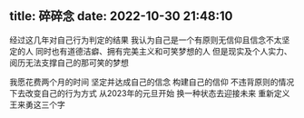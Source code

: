 title: 碎碎念
date: 2022-10-30 21:48:10
---
经过这几年对自己行为判定的结果
我认为自己是一个有原则无信仰且信念不太坚定的人
同时也有道德洁癖、拥有完美主义和可笑梦想的人
但是现实及个人实力、阅历无法支撑自己的那可笑的梦想

我愿花费两个月的时间
坚定并达成自己的信念
构建自己的信仰
不违背原则的情况下去改变自己的行为方式
从2023年的元旦开始
换一种状态去迎接未来
重新定义王来勇这三个字